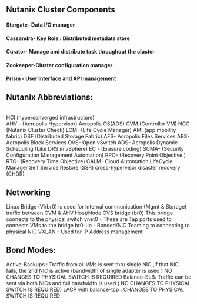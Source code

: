 ## Nutanix Cluster Components

#### Stargate- Data I/O manager
#### Cassandra- Key Role : Distributed metadata store
#### Curator- Manage and distribute task throughout the cluster
#### Zookeeper-Cluster configuration manager
#### Prism - User Interface and API management 



## Nutanix Abbreviations:

<br>HCI (hyperconverged infrastructure) <br>
AHV - (Acropolis Hypervisor)
Acropolis OS(AOS)
CVM (Controller VM)
NCC (Nutanix Cluster Check)
LCM- (Life Cycle Manager)
AMF(app mobility fabric)
DSF (Distributed Storage Fabric)
AFS- Acropolis Files Services
ABS- Acropolis Block Services
OVS- Open vSwitch
ADS- Acropolis Dynamic Scheduling (Like DRS in vSphere)
EC - (Erasure coding)
SCMA- (Security Configuration Management Automation)
RPO- (Recovery Point Objective )
RTO- (Recovery Time Objective)
CALM- Cloud Automation LifeCycle Manager
Self Service Restore (SSR)
cross-hypervisor disaster recovery (CHDR)


## Networking

Linux Bridge (Virbr0) is used for internal communication (Mgmt & Storage) traffic between CVM & AHV Host/Node
OVS bridge (br0) This bridge connects to the physical switch 
vnet0 - These are Tap ports used to connects VMs to the bridge 
br0-up - Bonded/NiC Teaming  to connecting to physical NIC 
VXLAN - Used for IP Address management


## Bond Modes:
Active-Backups : Traffic from all VMs is sent thru single NIC ,if that NIC fails, the 2nd NIC is active (bandwidth of single adapter is used )  NO CHANGES TO PHYSICAL SWITCH IS REQUIRED
Balance-SLB: Traffic can be sent via both NICs and full bandwidth is used ( NO CHANGES TO PHYSICAL SWITCH IS REQUIRED)
LACP with balance-tcp :  CHANGES TO PHYSICAL SWITCH IS REQUIRED
